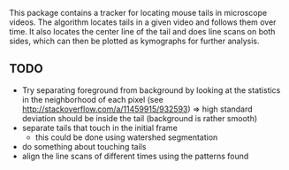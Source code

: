This package contains a tracker for locating mouse tails in microscope videos.
The algorithm locates tails in a given video and follows them over time.
It also locates the center line of the tail and does line scans on both sides,
which can then be plotted as kymographs for further analysis.


TODO
----
* Try separating foreground from background by looking at the statistics in the
    neighborhood of each pixel (see http://stackoverflow.com/a/11459915/932593)
    => high standard deviation should be inside the tail (background is rather smooth)
* separate tails that touch in the initial frame
    - this could be done using watershed segmentation
* do something about touching tails
* align the line scans of different times using the patterns found
